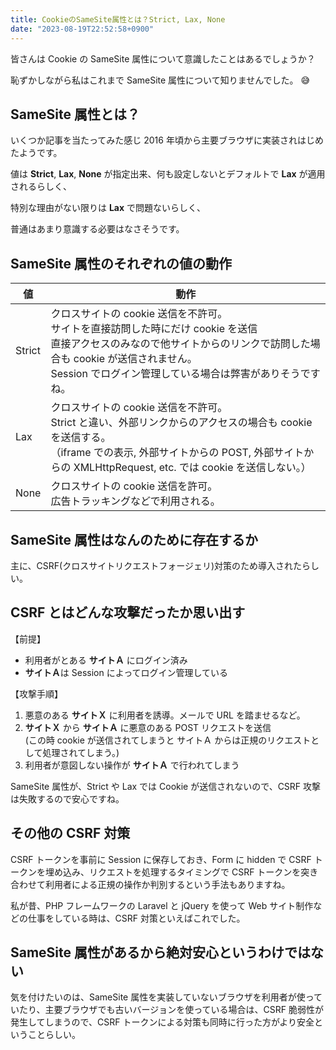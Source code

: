 ```yaml
---
title: CookieのSameSite属性とは？Strict, Lax, None
date: "2023-08-19T22:52:58+0900"
---
```


皆さんは Cookie の SameSite 属性について意識したことはあるでしょうか？

恥ずかしながら私はこれまで SameSite 属性について知りませんでした。 :sweat_smile:

## SameSite 属性とは？

いくつか記事を当たってみた感じ 2016 年頃から主要ブラウザに実装されはじめたようです。

値は **Strict**, **Lax**, **None** が指定出来、何も設定しないとデフォルトで **Lax** が適用されるらしく、

特別な理由がない限りは **Lax** で問題ないらしく、

普通はあまり意識する必要はなさそうです。

## SameSite 属性のそれぞれの値の動作

| 値     | 動作                                                                                                                                                                                                                                     |
| ------ | ---------------------------------------------------------------------------------------------------------------------------------------------------------------------------------------------------------------------------------------- |
| Strict | クロスサイトの cookie 送信を不許可。<br>サイトを直接訪問した時にだけ cookie を送信<br>直接アクセスのみなので他サイトからのリンクで訪問した場合も cookie が送信されません。<br>Session でログイン管理している場合は弊害がありそうですね。 |
| Lax    | クロスサイトの cookie 送信を不許可。<br>Strict と違い、外部リンクからのアクセスの場合も cookie を送信する。<br>（iframe での表示, 外部サイトからの POST, 外部サイトからの XMLHttpRequest, etc. では cookie を送信しない。）              |
| None   | クロスサイトの cookie 送信を許可。<br>広告トラッキングなどで利用される。                                                                                                                                                                 |

## SameSite 属性はなんのために存在するか

主に、CSRF(クロスサイトリクエストフォージェリ)対策のため導入されたらしい。

## CSRF とはどんな攻撃だったか思い出す

【前提】

- 利用者がとある **サイトＡ** にログイン済み
- **サイトＡ**は Session によってログイン管理している

【攻撃手順】

1. 悪意のある **サイトＸ** に利用者を誘導。メールで URL を踏ませるなど。
2. **サイトＸ** から **サイトＡ** に悪意のある POST リクエストを送信<br>(この時 cookie が送信されてしまうと サイトＡ からは正規のリクエストとして処理されてしまう。)
3. 利用者が意図しない操作が **サイトＡ** で行われてしまう

SameSite 属性が、Strict や Lax では Cookie が送信されないので、CSRF 攻撃は失敗するので安心ですね。

## その他の CSRF 対策

CSRF トークンを事前に Session に保存しておき、Form に hidden で CSRF トークンを埋め込み、リクエストを処理するタイミングで CSRF トークンを突き合わせて利用者による正規の操作か判別するという手法もありますね。

私が昔、PHP フレームワークの Laravel と jQuery を使って Web サイト制作などの仕事をしている時は、CSRF 対策といえばこれでした。

## SameSite 属性があるから絶対安心というわけではない

気を付けたいのは、SameSite 属性を実装していないブラウザを利用者が使っていたり、主要ブラウザでも古いバージョンを使っている場合は、CSRF 脆弱性が発生してしまうので、CSRF トークンによる対策も同時に行った方がより安全ということらしい。
